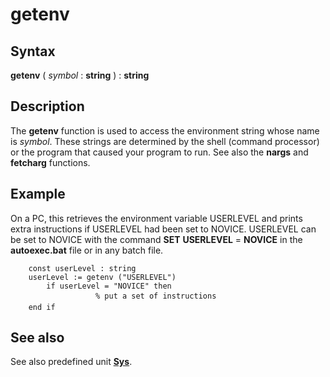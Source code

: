
# getenv

## Syntax
**getenv** ( _symbol_ : **string** ) : **string**

## Description
The **getenv** function is used to access the environment string whose name is _symbol_. These strings are determined by the shell (command processor) or the program that caused your program to run. See also the **nargs** and **fetcharg** functions.


## Example
On a PC, this retrieves the environment variable USERLEVEL and prints extra instructions if USERLEVEL had been set to NOVICE. USERLEVEL can be set to NOVICE with the command **SET** **USERLEVEL** = **NOVICE** in the **autoexec.bat** file or in any batch file.

        const userLevel : string
        userLevel := getenv ("USERLEVEL")
            if userLevel = "NOVICE" then
                       % put a set of instructions
        end if
## See also
See also predefined unit **[Sys](sysmodule.html)**.

